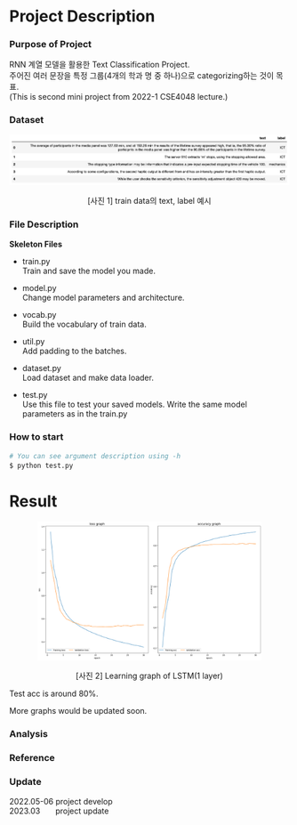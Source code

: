 # Project Description
### Purpose of Project
RNN 계열 모델을 활용한 Text Classification Project.  
주어진 여러 문장을 특정 그룹(4개의 학과 명 중 하나)으로 categorizing하는 것이 목표.  
(This is second mini project from 2022-1 CSE4048 lecture.)

### Dataset
</p>
<p align="center">
	<img src="./img/readme/sampledata.png">
	<figcaption align="center">[사진 1] train data의 text, label 예시</figcaption>
</p>

### File Description

**Skeleton Files**

- train.py  
Train and save the model you made.

- model.py  
Change model parameters and architecture.
- vocab.py  
Build the vocabulary of train data.
- util.py  
Add padding to the batches.
- dataset.py  
Load dataset and make data loader.
- test.py  
Use this file to test your saved models.
Write the same model parameters as in the train.py  

### How to start
```bash
# You can see argument description using -h
$ python test.py
```

# Result

</p>
<p align="center">
	<img src="./img/readme/model_20230209_2200_LSTM.png" width=80% height=80%>
	<figcaption align="center">[사진 2] Learning graph of LSTM(1 layer)</figcaption>
</p>
Test acc is around 80%.  

More graphs would be updated soon.  

### Analysis


### Reference


### Update
2022.05-06 project develop  
2023.03 &nbsp;&nbsp;&nbsp;&nbsp;&nbsp;&nbsp;project update